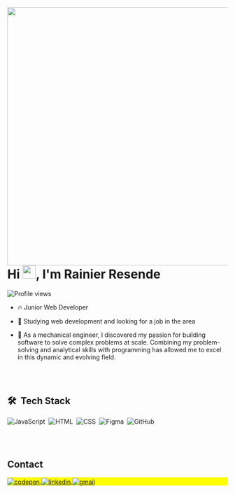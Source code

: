 <img align="right" height="590em" src="https://raw.githubusercontent.com/gist/RainierResende/5cce2af0d4af7ae36e3a871b271df621/raw/b435337df5cfa86bfb11c4a0f9f2d430f5a2486f/githubcard.svg"/>

<h1 align="left">Hi <img src="https://gist.github.com/arunprakashpj/48aa20057048b46c6f9ba9d114a8b76f/raw/69a9d496f651091a509ea8d9913c4aef5c419afb/Hi.gif" height="30px">, I'm Rainier Resende</h1>

<p align="left"> <img src="https://komarev.com/ghpvc/?username=rainierresende&color=yellow" alt="Profile views" /> </p>

- 🔥 Junior Web Developer 

- 🌱 Studying web development and looking for a job in the area

- 💬 As a mechanical engineer, I discovered my passion for building software to solve complex problems at scale. Combining my problem-solving and analytical skills with programming has allowed me to excel in this dynamic and evolving field.

<!-- - 👨‍💻 More at [rainierresende.dev](https://rainierresende.dev) -->

<br><br>

## 🛠 &nbsp;Tech Stack

![JavaScript](https://img.shields.io/badge/-JavaScript-05122A?style=flat&logo=javascript)&nbsp;
![HTML](https://img.shields.io/badge/-HTML-05122A?style=flat&logo=HTML5)&nbsp;
![CSS](https://img.shields.io/badge/-CSS-05122A?style=flat&logo=CSS3&logoColor=1572B6)&nbsp;
![Figma](https://img.shields.io/badge/-Figma-05122A?style=flat&logo=figma)&nbsp;
![GitHub](https://img.shields.io/badge/-GitHub-05122A?style=flat&logo=github)&nbsp;
<!--![Node.js](https://img.shields.io/badge/-Node.js-05122A?style=flat&logo=node.js)&nbsp;
![React](https://img.shields.io/badge/-React-05122A?style=flat&logo=react)&nbsp;
![Git](https://img.shields.io/badge/-Git-05122A?style=flat&logo=git)&nbsp;
![Markdown](https://img.shields.io/badge/-Markdown-05122A?style=flat&logo=markdown)&nbsp;
![Visual Studio Code](https://img.shields.io/badge/-Visual%20Studio%20Code-05122A?style=flat&logo=visual-studio-code&logoColor=007ACC)&nbsp;
![PostgreSQL](https://img.shields.io/badge/-PostgreSQL-05122A?style=flat&logo=postgresql)&nbsp;
![SQLite](https://img.shields.io/badge/-SQLite-05122A?style=flat&logo=sqlite)&nbsp;-->

<br><br>
<!--
## ⚙️ &nbsp;GitHub Analytics

<p align="left">
<img width="530em" src="https://github-readme-stats.vercel.app/api?username=rainierresende&show_icons=true&theme=vision-friendly-dark" alt="rainierresende's stats"/>
<img width="530em" src="https://github-readme-stats.vercel.app/api/top-langs/?username=rainierresende&layout=compact&theme=vision-friendly-dark" alt="rainierresende's most languages"/>
</p>

<br><br>
-->
## Contact

<p align="left" style="background:yellow">
<a href="https://codepen.io/rainierresende" target="_blank">
  <img align="center" src="https://img.shields.io/badge/-RainierResende-05122A?style=flat&logo=codepen" alt="codepen"/>
</a>
<a href="https://linkedin.com/in/rainier-resende-souza-819152164/" target="_blank">
  <img align="center" src="https://img.shields.io/badge/-RainierResende-05122A?style=flat&logo=linkedin" alt="linkedin"/>
</a>
<a href="mailto:rainiersouza94@gmail.com" target="_blank">
  <img align="center" src="https://img.shields.io/badge/-RainierResende-05122A?style=flat&logo=gmail" alt="gmail"/>
</a>
<!--<a href="https://twitter.com/rainierresende" target="_blank">
  <img align="center" src="https://img.shields.io/badge/-rainierresende-05122A?style=flat&logo=twitter" alt="twitter"/>  
</a>
<a href="https://instagram.com/rainierresende" target="_blank">
 <img align="center" src="https://img.shields.io/badge/-rainierresende-05122A?style=flat&logo=instagram" alt="instagram"/>
</a>
<a href="https://youtube.com/rainierresende" target="_blank">
 <img align="center" src="https://img.shields.io/badge/-rainierresende-05122A?style=flat&logo=youtube" alt="youtube"/>
</a>-->
</p>

<!--

<img width="490em" src="https://github-readme-twitter-gazf.vercel.app/api?id=rainierresende&layout=wide&show_reply=off&show_retweet=off" />


**RainierResende/RainierResende** is a ✨ _special_ ✨ repository because its `README.md` (this file) appears on your GitHub profile.

Here are some ideas to get you started:

- 🔭 I’m currently working on ...
- 🌱 I’m currently learning ...
- 👯 I’m looking to collaborate on ...
- 🤔 I’m looking for help with ...
- 💬 Ask me about ...
- 📫 How to reach me: ...
- 😄 Pronouns: ...
- ⚡ Fun fact: ...
-->
